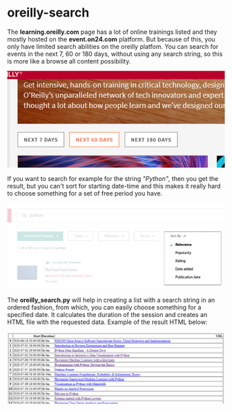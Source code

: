 # oreilly-search

The **learning.oreilly.com** page has a lot of online trainings listed and they mostly hosted on the **event.on24.com** platform.
But because of this, you only have limited search abilities on the oreilly platfom. You can search for events in the next 7, 60 or 180 days, without using any search string, so this is more like a browse all content possibility.

![search options](pictures/search_options.png)


If you want to search for example for the string *"Python"*, then you get the result, but you can't sort for starting date-time and this makes it really hard to choose something for a set of free period you have.

![sort options](pictures/sort_options.png)

The **oreilly_search.py** will help in creating a list with a search string in an ordered fashion, from which, you can easily choose something for a specified date. It calculates the duration of the session and creates an HTML file with the requested data. Example of the result HTML below:

![result](pictures/result.png)